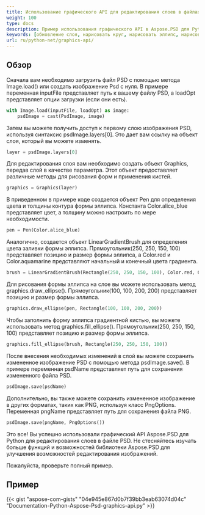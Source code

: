 ```yaml
---
title: Использование графического API для редактирования слоев в файлах PSD
weight: 100
type: docs
description: Пример использования графического API в Aspose.PSD для Python
keywords: [обновление слоя, нарисовать круг, нарисовать эллипс, нарисовать заполненный круг, графика, psd api, python, образец кода]
url: ru/python-net/graphics-api/
---
```


## **Обзор**
Сначала вам необходимо загрузить файл PSD с помощью метода Image.load() или создать изображение Psd с нуля. В примере переменная inputFile представляет путь к вашему файлу PSD, а loadOpt представляет опции загрузки (если они есть).

```python 
with Image.load(inputFile, loadOpt) as image:
    psdImage = cast(PsdImage, image)
```
Затем вы можете получить доступ к первому слою изображения PSD, используя синтаксис psdImage.layers[0]. Это дает вам ссылку на объект слоя, который вы можете изменять.

```python 
layer = psdImage.layers[0]
```
Для редактирования слоя вам необходимо создать объект Graphics, передав слой в качестве параметра. Этот объект предоставляет различные методы для рисования форм и применения кистей.

```python 
graphics = Graphics(layer)
```
В приведенном в примере коде создается объект Pen для определения цвета и толщины контура формы эллипса. Константа Color.alice_blue представляет цвет, а толщину можно настроить по мере необходимости.

```python 
pen = Pen(Color.alice_blue)
```
Аналогично, создается объект LinearGradientBrush для определения цвета заливки формы эллипса. Прямоугольник(250, 250, 150, 100) представляет позицию и размер формы эллипса, а Color.red и Color.aquamarine представляют начальный и конечный цвета градиента.

```python 
brush = LinearGradientBrush(Rectangle(250, 250, 150, 100), Color.red, Color.aquamarine, 45)
```
Для рисования формы эллипса на слое вы можете использовать метод graphics.draw_ellipse(). Прямоугольник(100, 100, 200, 200) представляет позицию и размер формы эллипса.

```python 
graphics.draw_ellipse(pen, Rectangle(100, 100, 200, 200))
```
Чтобы заполнить форму эллипса градиентной кистью, вы можете использовать метод graphics.fill_ellipse(). Прямоугольник(250, 250, 150, 100) представляет позицию и размер формы эллипса.

```python 
graphics.fill_ellipse(brush, Rectangle(250, 250, 150, 100))
```
После внесения необходимых изменений в слой вы можете сохранить измененное изображение PSD с помощью метода psdImage.save(). В примере переменная psdName представляет путь для сохранения измененного файла PSD.

```python 
psdImage.save(psdName)
```
Дополнительно, вы также можете сохранить измененное изображение в других форматах, таких как PNG, используя класс PngOptions. Переменная pngName представляет путь для сохранения файла PNG.

```python 
psdImage.save(pngName, PngOptions())
```
Это все! Вы успешно использовали графический API Aspose.PSD для Python для редактирования слоев в файле PSD. Не стесняйтесь изучать больше функций и возможностей библиотеки Aspose.PSD для улучшения возможностей редактирования изображений.

Пожалуйста, проверьте полный пример.

## **Пример**
{{< gist "aspose-com-gists" "04e945e867d0b7f39bb3eab63074d04c" "Documentation-Python-Aspose-Psd-graphics-api.py" >}}
